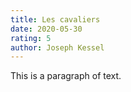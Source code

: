 ```yaml
---
title: Les cavaliers
date: 2020-05-30
rating: 5
author: Joseph Kessel
---
```


This is a paragraph of text.
